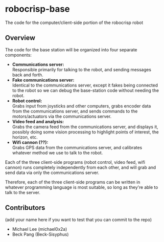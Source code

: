 # robocrisp-base

The code for the computer/client-side portion of the robocrisp robot

## Overview

The code for the base station will be organized into four separate components:

-   **Communications server:**  
    Responsible primarily for talking to the robot, and sending messages back and forth.
-   **Fake communications server:**  
    Identical to the communications server, except it fakes being connected to the robot
    so we can debug the base-station code without needing the robot.
-   **Robot control:**  
    Grabs input from joysticks and other computers, grabs encoder data from the communications
    server, and sends commands to the motors/actuators via the communications server.
-   **Video feed and analysis:**  
    Grabs the camera feed from the communications server, and displays it, possibly doing 
    some vision processing to highlight points of interest, the horizon, etc.
-   **Wifi cannon (??):**  
    Grabs GPS data from the communications server, and calibrates whatever method we use 
    to talk to the robot.
    
Each of the three client-side programs (robot control, video feed, wifi cannon) runs completely independently from each other, and will grab and send data via only the communications server. 

Therefore, each of the three client-side programs can be written in whatever programming language is most suitable, so long as they're able to talk to the server.

## Contributors 

(add your name here if you want to test that you can commit to the repo)

-   Michael Lee (michael0x2a)
-   Beck Pang (Beck-Sisyphus)